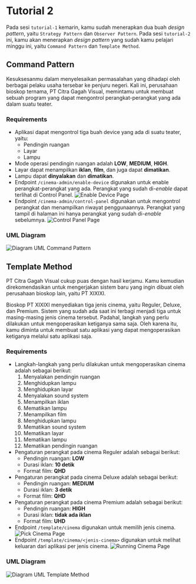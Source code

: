 # Tutorial 2
Pada sesi `tutorial-1` kemarin, kamu sudah menerapkan dua buah *design pattern*, yaitu `Strategy Pattern` dan `Observer Pattern`. Pada sesi `tutorial-2` ini, kamu akan menerapkan *design pattern* yang sudah kamu pelajari minggu ini, yaitu `Command Pattern` dan `Template Method`.

## Command Pattern
Kesuksesanmu dalam menyelesaikan permasalahan yang dihadapi oleh berbagai pelaku usaha tersebar ke penjuru negeri. Kali ini, perusahaan bioskop ternama, PT Citra Gagah Visual, memintamu untuk membuat sebuah program yang dapat mengontrol perangkat-perangkat yang ada dalam suatu teater.

### Requirements  
- Aplikasi dapat mengontrol tiga buah device yang ada di suatu teater, yaitu:
  - Pendingin ruangan
  - Layar
  - Lampu
- Mode operasi pendingin ruangan adalah **LOW**, **MEDIUM**, **HIGH**.
- Layar dapat menampilkan **iklan**, **film**, dan juga dapat **dimatikan**.
- Lampu dapat **dinyalakan** dan **dimatikan**.
- Endpoint `/cinema-admin/enable-device` digunakan untuk enable perangkat-perangkat yang ada. Perangkat yang sudah di-*enable* dapat terlihat di Control Panel.
![Enable Device Page](/Command-enable-device-page.png)
- Endpoint `/cinema-admin/control-panel` digunakan untuk mengontrol perangkat dan menampilkan riwayat penggunaannya. Perangkat yang tampil di halaman ini hanya perangkat yang sudah di-*enable* sebelumnya.
![Control Panel Page](/Command-control-panel-page.png)

### UML Diagram  
![Diagram UML Command Pattern](/Command-UML.png)

## Template Method
PT Citra Gagah Visual cukup puas dengan hasil kerjamu. Kamu kemudian direkomendasikan untuk mengerjakan sistem baru yang ingin dibuat oleh perusahaan bioskop lain, yaitu PT XIXIXI.

Bioskop PT XIXIXI menyediakan tiga jenis cinema, yaitu Reguler, Deluxe, dan Premium. Sistem yang sudah ada saat ini terbagi menjadi tiga untuk masing-masing jenis cinema tersebut. Padahal, langkah yang perlu dilakukan untuk mengoperasikan ketiganya sama saja. Oleh karena itu, kamu diminta untuk membuat satu aplikasi yang dapat mengoperasikan ketiganya melalui satu aplikasi saja.

### Requirements
- Langkah-langkah yang perlu dilakukan untuk mengoperasikan cinema adalah sebagai berikut:
  1. Menyalakan pendingin ruangan
  2. Menghidupkan lampu
  3. Menghidupkan layar
  4. Menyalakan sound system
  5. Menampilkan iklan
  6. Mematikan lampu
  7. Menampilkan film
  8. Menghidupkan lampu
  9. Mematikan sound system
  10. Mematikan layar
  11. Mematikan lampu
  12. Mematikan pendingin ruangan
- Pengaturan perangkat pada cinema Reguler adalah sebagai berikut:
  - Pendingin ruangan: **LOW**
  - Durasi iklan: **10 detik**
  - Format film: **QHD**
- Pengaturan perangkat pada cinema Deluxe adalah sebagai berikut:
  - Pendingin ruangan: **MEDIUM**
  - Durasi iklan: **3 detik**
  - Format film: **QHD**
- Pengaturan perangkat pada cinema Premium adalah sebagai berikut:
  - Pendingin ruangan: **HIGH**
  - Durasi iklan: **tidak ada iklan**
  - Format film: **UHD**
- Endpoint `/template/cinema` digunakan untuk memilih jenis cinema.
![Pick Cinema Page](/Template-pick-cinema-page.png)
- Endpoint `/template/cinema/<jenis-cinema>` digunakan untuk melihat keluaran dari aplikasi per jenis cinema.
![Running  Cinema Page](/Template-running-cinema-page.png)

### UML Diagram
![Diagram UML Template Method](/Template-UML.png)